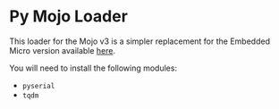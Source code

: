 Py Mojo Loader
==============

This loader for the Mojo v3 is a simpler replacement for the Embedded Micro version available [here](https://github.com/embmicro/mojo-loader).

You will need to install the following modules:
* `pyserial`
* `tqdm`

